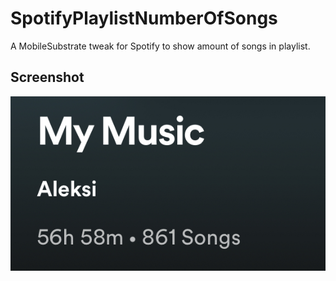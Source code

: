 # SpotifyPlaylistNumberOfSongs

A MobileSubstrate tweak for Spotify to show amount of songs in playlist.

## Screenshot

![Alt text](/screenshot.jpg?raw=true "Total duration • Songs")
